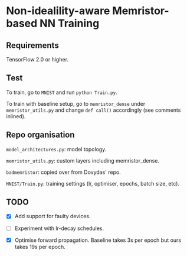 # Non-idealility-aware Memristor-based NN Training

## Requirements

TensorFlow 2.0 or higher.

## Test

To train, go to `MNIST` and run `python Train.py`.

To train with baseline setup, go to `memristor_dense` under `memristor_utils.py` and change `def call()` accordingly (see comments inlined).

## Repo organisation

`model_architectures.py`: model topology.

`memristor_utils.py`: custom layers including memristor_dense.

`badmemristor`: copied over from Dovydas' repo.

`MNIST/Train.py`: training settings (lr, optimiser, epochs, batch size, etc).

## TODO

- [x] Add support for faulty devices.

- [ ] Experiment with lr-decay schedules.

- [x] Optimise forward propagation. Baseline takes 3s per epoch but ours takes 19s per epoch.
